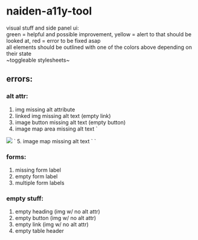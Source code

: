 # naiden-a11y-tool
visual stuff and side panel ui: <br>
green = helpful and possible improvement, yellow = alert to that should be looked at, red = error to be fixed asap <br>
all elements should be outlined with one of the colors above depending on their state <br>
~toggleable stylesheets~

## errors:
### alt attr:
1. img missing alt attribute
2. linked img missing alt text (empty link)
3. image button missing alt text (empty button)
4. image map area missing alt text
`
<img src="workplace.jpg" usemap="#workmap">
`
5. image map missing alt text
`
<map name="workmap">
  <area shape="rect" coords="34,44,270,350" href="computer.htm">
  <area shape="rect" coords="290,172,333,250" href="phone.htm">
  <area shape="circle" coords="337,300,44" href="coffee.htm">
</map>
`

### forms:
1. missing form label
2. empty form label
3. multiple form labels

### empty stuff:
1. empty heading (img w/ no alt attr)
2. empty button (img w/ no alt attr)
3. empty link (img w/ no alt attr)
4. empty table header